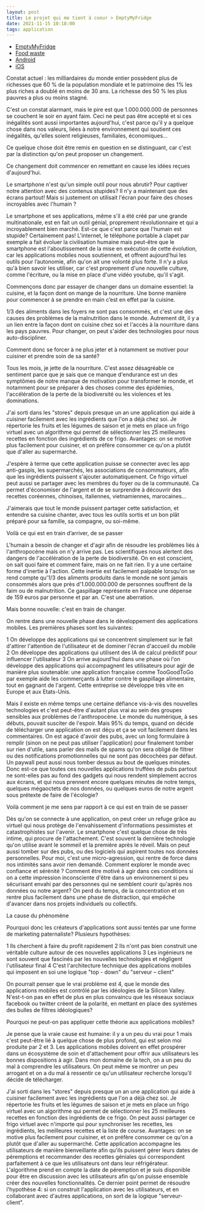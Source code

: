 ```yaml
---
layout: post
title: Le projet qui me tient à coeur > EmptyMyFridge
date: 2021-11-15 10:18:00
tags: application
---
```


- [EmptyMyFridge](https://www.emptymyfridge.com)
- [Food waste](https://www.researchgate.net/publication/331207943_Consumer_Choice_and_Food_Waste_Can_Nudging_Help)
- [Android](https://play.google.com/store/apps/details?id=com.emptymyfridge)
- [iOS](https://apps.apple.com/app/id1550812530)

Constat actuel : les milliardaires du monde entier possèdent plus de richesses que 60 % de la population mondiale et le patrimoine des 1% les plus riches a doublé en moins de 30 ans. La richesse des 50 % les plus pauvres a plus ou moins stagné.

C'est un constat alarmant, mais le pire est que 1.000.000.000 de personnes se couchent le soir en ayant faim. Ceci ne peut pas être accepté et si ces inégalités sont aussi importantes aujourd'hui, c'est parce qu'il y a quelque chose dans nos valeurs, liées à notre environnement qui soutient ces inégalités, qu'elles soient religieuses, familiales, économiques...

Ce quelque chose doit être remis en question en se distinguant, car c'est par la distinction qu'on peut proposer un changement.

Ce changement doit commencer en remettant en cause les idées reçues d'aujourd'hui.

Le smartphone n'est qu'un simple outil pour nous abrutir? Pour captiver notre attention avec des contenus stupides? Il n'y a maintenant que des écrans partout! Mais si justement on utilisait l'écran pour faire des choses incroyables avec l'humain ?

Le smartphone et ses applications, même s'il a été créé par une grande multinationale, est en fait un outil génial, proprement révolutionnaire et qui a incroyablement bien marché. Est-ce que c'est parce que l'humain est stupide? Certainement pas! L'internet, le téléphone portable à clapet par exemple a fait évoluer la civilisation humaine mais peut-être que le smartphone est l'aboutissement de la mise en exécution de cette évolution, car les applications mobiles nous soutiennent, et offrent aujourd’hui les outils pour l’autonomie, afin qu'on ait une volonté plus forte. Il n'y a plus qu'à bien savoir les utiliser, car c'est proprement d'une nouvelle culture, comme l'écriture, ou la mise en place d'une vidéo youtube, qu'il s'agit.

Commençons donc par essayer de changer dans un domaine essentiel: la cuisine, et la façon dont on mange de la nourriture. Une bonne manière pour commencer à se prendre en main c’est en effet par la cuisine. 

1/3 des aliments dans les foyers ne sont pas consommés, et c'est une des causes des problèmes de la malnutrition dans le monde. Autrement dit, il y a un lien entre la façon dont on cuisine chez soi et l'accès à la nourriture dans les pays pauvres. Pour changer, on peut s'aider des technologies pour nous auto-discipliner. 

Comment donc se forcer à ne plus jeter et à notamment se motiver pour cuisiner et prendre soin de sa santé?

Tous les mois, je jette de la nourriture. C'est assez désagréable ce sentiment parce que je sais que ce manque d'endurance est un des symptômes de notre manque de motivation pour transformer le monde, et notamment pour se préparer à des choses comme des épidémies, l'accélération de la perte de la biodiversité ou les violences et les dominations.

J'ai sorti dans les "stores" depuis presque un an une application qui aide à cuisiner facilement avec les ingrédients que l'on a déjà chez soi. Je répertorie les fruits et les légumes de saison et je mets en place un frigo virtuel avec un algorithme qui permet de sélectionner les 25 meilleures recettes en fonction des ingrédients de ce frigo. Avantages: on se motive plus facilement pour cuisiner, et on préfère consommer ce qu'on a plutôt que d'aller au supermarché.

J'espère à terme que cette application puisse se connecter avec les app anti-gaspis, les supermarchés, les associations de consommateurs, afin que les ingrédients puissent s'ajouter automatiquement. Ce frigo virtuel peut aussi se partager avec les membres du foyer ou de la communauté. Ca permet d'économiser de l'argent et de se surprendre à découvrir des recettes coréennes, chinoises, italiennes, vietnamiennes, marocaines... 

J'aimerais que tout le monde puissent partager cette satisfaction, et entendre sa cuisine chanter, avec tous les outils sortis et un bon plât préparé pour sa famille, sa compagne, ou soi-même.

Voilà ce qui est en train d’arriver, de se passer

L'humain a besoin de changer et d'agir afin de résoudre les problèmes liés à l'anthropocène mais on n'y arrive pas. Les scientifiques nous alertent des dangers de l'accélération de la perte de biodiversité. On en est conscient, on sait quoi faire et comment faire, mais on ne fait rien. Il y a une certaine forme d'inertie à l'action.
Cette inertie est facilement palpable lorsqu'on se rend compte qu'1/3 des aliments produits dans le monde ne sont jamais consommés alors que près d'1.000.000.000 de personnes souffrent de la faim ou de malnutrition. Ce gaspillage représente en France une dépense de 159 euros par personne et par an. C'est une aberration.

Mais bonne nouvelle: c'est en train de changer.

On rentre dans une nouvelle phase dans le développement des applications mobiles. Les premières phases sont les suivantes:

1 On développe des applications qui se concentrent simplement sur le fait d'attirer l'attention de l'utilisateur et de dominer l'écran d'accueil du mobile
2 On développe des applications qui utilisent des IA de calcul prédictif pour influencer l'utilisateur
3 On arrive aujourd’hui dans une phase où l'on développe des applications qui accompagnent les utilisateurs pour agir de manière plus soutenable: une application française comme TooGoodToGo par exemple aide les commerçants à lutter contre le gaspillage alimentaire, tout en gagnant de l'argent. Cette entreprise se développe très vite en Europe et aux Etats-Unis.

Mais il existe en même temps une certaine défiance vis-à-vis des nouvelles technologies et c'est peut-être d'autant plus vrai au sein des groupes sensibles aux problèmes de l'anthropocène. Le monde du numérique, à ses débuts, pouvait susciter de l'espoir. Mais 95% du temps, quand on décide de télécharger une application on est déçu et ça se voit facilement dans les commentaires. On est agacé d'avoir des pubs, avec un long formulaire à remplir (sinon on ne peut pas utiliser l'application) pour finalement tomber sur rien d'utile, sans parler des
mails de spams qu'on sera obligé de filtrer ou des notifications promotionnelles qui ne sont pas décochées par défaut. Un paywall peut aussi nous tomber dessus au bout de quelques minutes.
Donc est-ce que toutes ces nouvelles applications truffées de pubs partout ne sont-elles pas au fond des gadgets qui nous rendent simplement accros aux écrans, et qui nous prennent encore quelques minutes de notre temps, quelques mégaoctets de nos données, ou quelques euros de notre argent sous prétexte de faire de l'écologie?

Voilà comment je me sens par rapport à ce qui est en train de se passer

Dès qu'on se connecte à une application, on peut créer un refuge grâce au virtuel qui nous protège de l'envahissement d'informations pessimistes et catastrophistes sur l'avenir. Le smartphone c'est quelque chose de très intime, qui procure de l'attachement. C'est souvent la dernière technologie qu'on utilise avant le sommeil et la première après le réveil. Mais on peut aussi tomber sur des pubs, ou des logiciels qui aspirent toutes nos données personnelles. Pour moi, c'est une micro-agression, qui rentre de force dans nos intimités sans avoir rien demandé.
Comment explorer le monde avec confiance et sérénité ? Comment être motivé à agir dans ces conditions si on a cette impression inconsciente d'être dans un environnement si peu sécurisant envahi par des personnes qui ne semblent courir qu'après nos données ou notre argent? On
perd du temps, de la concentration et on rentre plus facilement dans une phase de distraction, qui empêche d'avancer dans nos projets individuels ou collectifs.

La cause du phénomène

Pourquoi donc les créateurs d'applications sont aussi tentés par une forme de marketing paternaliste? Plusieurs hypothèses:

1 Ils cherchent à faire du profit rapidement
2 Ils n'ont pas bien construit une véritable culture autour de ces nouvelles applications
3 Les ingénieurs ne sont souvent que fascinés par les nouvelles technologies et négligent
l'utilisateur final
4 C'est l'architecture technique des applications mobiles qui imposent en soi une logique "top - down" du "serveur – client"

On pourrait penser que le vrai problème est 4, que le monde des applications mobiles est contrôlé par les idéologies de la Silicon Valley. N'est-t-on pas en effet de plus en plus convaincu que les réseaux sociaux facebook ou twitter créent de la polarité, en mettant en place des systèmes des bulles de filtres idéologiques? 

Pourquoi ne peut-on pas appliquer cette théorie
aux applications mobiles?

Je pense que la vraie cause est humaine: il y a un peu du vrai pour 1 mais c'est peut-être lié à quelque chose de plus profond, qui est selon moi produite par 2 et 3. Les applications mobiles doivent en effet prospérer dans un écosystème de soin et d'attachement pour offrir aux utilisateurs les bonnes dispositions à agir. Dans mon domaine de la tech, on a un peu du mal à comprendre les utilisateurs. On peut même se montrer un peu arrogant et on a du mal à ressentir ce qu'un utilisateur recherche lorsqu’il décide de télécharger.

J'ai sorti dans les "stores" depuis presque un an une application qui aide à cuisiner facilement avec les ingrédients que l'on a déjà chez soi. Je répertorie les fruits et les légumes de saison et je mets en place un frigo virtuel avec un algorithme qui permet de sélectionner les 25 meilleures recettes en fonction des ingrédients de ce frigo. On peut aussi partager ce frigo virtuel avec n'importe qui pour synchroniser les recettes, les ingrédients, les meilleures recettes et la liste de course. Avantages: on se motive plus facilement pour cuisiner, et on préfère consommer ce qu'on a plutôt que d'aller au supermarché. Cette application accompagne les utilisateurs de manière bienveillante afin qu'ils puissent gérer leurs dates de péremptions et recommander des recettes géniales qui correspondent parfaitement à ce que les utilisateurs ont dans leur réfrigérateur. L'algorithme prend en compte la date de péremption et je suis disponible pour être en discussion avec les utilisateurs afin qu'on puisse ensemble créer des nouvelles fonctionnalités. Ce dernier point permet de résoudre l'hypothèse 4: si on construit l'application avec les utilisateurs, et en collaborant avec d'autres applications, on sort de la logique "serveur-client".
